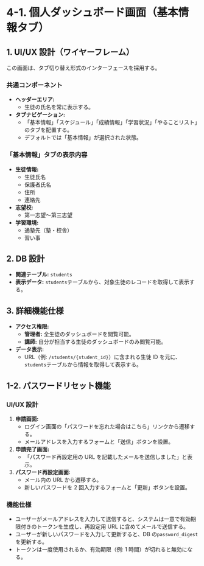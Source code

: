 # 4-1. 個人ダッシュボード画面（基本情報タブ）

## 1. UI/UX 設計（ワイヤーフレーム）

この画面は、タブ切り替え形式のインターフェースを採用する。

### 共通コンポーネント

- **ヘッダーエリア:**
  - 生徒の氏名を常に表示する。
- **タブナビゲーション:**
  - 「基本情報」「スケジュール」「成績情報」「学習状況」「やることリスト」のタブを配置する。
  - デフォルトでは「基本情報」が選択された状態。

### 「基本情報」タブの表示内容

- **生徒情報:**
  - 生徒氏名
  - 保護者氏名
  - 住所
  - 連絡先
- **志望校:**
  - 第一志望〜第三志望
- **学習環境:**
  - 通塾先（塾・校舎）
  - 習い事

## 2. DB 設計

- **関連テーブル:** `students`
- **表示データ:** `students`テーブルから、対象生徒のレコードを取得して表示する。

## 3. 詳細機能仕様

- **アクセス権限:**
  - **管理者:** 全生徒のダッシュボードを閲覧可能。
  - **講師:** 自分が担当する生徒のダッシュボードのみ閲覧可能。
- **データ表示:**
  - URL（例: `/students/{student_id}`）に含まれる生徒 ID を元に、`students`テーブルから情報を取得して表示する。

## 1-2. パスワードリセット機能

### UI/UX 設計

1. **申請画面:**
   - ログイン画面の「パスワードを忘れた場合はこちら」リンクから遷移する。
   - メールアドレスを入力するフォームと「送信」ボタンを設置。
2. **申請完了画面:**
   - 「パスワード再設定用の URL を記載したメールを送信しました」と表示。
3. **パスワード再設定画面:**
   - メール内の URL から遷移する。
   - 新しいパスワードを 2 回入力するフォームと「更新」ボタンを設置。

### 機能仕様

- ユーザーがメールアドレスを入力して送信すると、システムは一意で有効期限付きのトークンを生成し、再設定用 URL に含めてメールで送信する。
- ユーザーが新しいパスワードを入力して更新すると、DB の`password_digest`を更新する。
- トークンは一度使用されるか、有効期限（例: 1 時間）が切れると無効になる。
